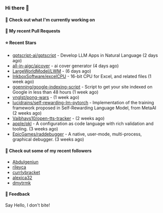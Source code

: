 ### Hi there 👋

#### 👷 Check out what I'm currently working on

#### 🔨 My recent Pull Requests


#### ⭐ Recent Stars

- [gptscript-ai/gptscript](https://github.com/gptscript-ai/gptscript) - Develop LLM Apps in Natural Language (2 days ago)
- [all-in-aigc/aicover](https://github.com/all-in-aigc/aicover) - ai cover generator (4 days ago)
- [LargeWorldModel/LWM](https://github.com/LargeWorldModel/LWM) -  (6 days ago)
- [InkboxSoftware/excelCPU](https://github.com/InkboxSoftware/excelCPU) - 16-bit CPU for Excel, and related files (1 week ago)
- [goenning/google-indexing-script](https://github.com/goenning/google-indexing-script) - Script to get your site indexed on Google in less than 48 hours (1 week ago)
- [vnglst/pong-wars](https://github.com/vnglst/pong-wars) -  (1 week ago)
- [lucidrains/self-rewarding-lm-pytorch](https://github.com/lucidrains/self-rewarding-lm-pytorch) - Implementation of the training framework proposed in Self-Rewarding Language Model, from MetaAI (2 weeks ago)
- [Vaibhavs10/open-tts-tracker](https://github.com/Vaibhavs10/open-tts-tracker) -  (2 weeks ago)
- [apple/pkl](https://github.com/apple/pkl) - A configuration as code language with rich validation and tooling. (3 weeks ago)
- [EpicGames/raddebugger](https://github.com/EpicGames/raddebugger) - A native, user-mode, multi-process, graphical debugger. (3 weeks ago)

#### 👯 Check out some of my recent followers

- [Abdulgeniun](https://github.com/Abdulgeniun)
- [rileyca](https://github.com/rileyca)
- [currlybracket](https://github.com/currlybracket)
- [alexica32](https://github.com/alexica32)
- [dmytrmk](https://github.com/dmytrmk)

#### 💬 Feedback

Say Hello, I don't bite!